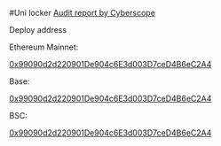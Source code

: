 #Uni locker 
[Audit report by Cyberscope](https://github.com/cyberscope-io/audits/blob/main/11-rocket/locker.pdf)


Deploy address

Ethereum Mainnet:

[0x99090d2d220901De904c6E3d003D7ceD4B6eC2A4](https://etherscan.io/address/0x99090d2d220901De904c6E3d003D7ceD4B6eC2A4#code)

Base: 

[0x99090d2d220901De904c6E3d003D7ceD4B6eC2A4](https://basescan.org/address/0x99090d2d220901De904c6E3d003D7ceD4B6eC2A4#code)

BSC:

[0x99090d2d220901De904c6E3d003D7ceD4B6eC2A4](https://bscscan.com/address/0x99090d2d220901De904c6E3d003D7ceD4B6eC2A4#code)

